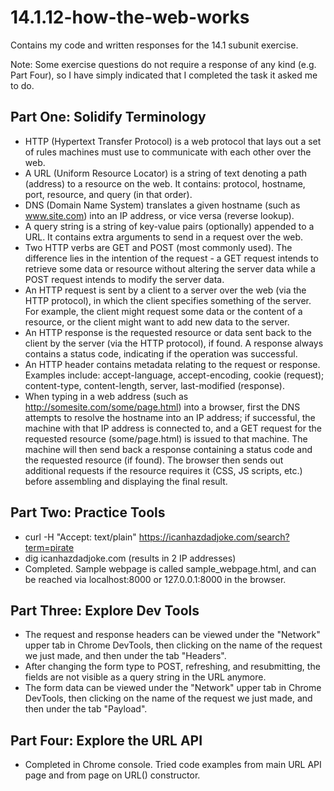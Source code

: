 
# 14.1.12-how-the-web-works

Contains my code and written responses for the 14.1 subunit exercise.

Note: Some exercise questions do not require a response of any kind (e.g. Part Four), so I have simply indicated that I completed the task it asked me to do.

## Part One: Solidify Terminology

- HTTP (Hypertext Transfer Protocol) is a web protocol that lays out a set of rules machines must use to communicate with each other over the web.
- A URL (Uniform Resource Locator) is a string of text denoting a path (address) to a resource on the web. It contains: protocol, hostname, port, resource, and query (in that order).
- DNS (Domain Name System) translates a given hostname (such as www.site.com) into an IP address, or vice versa (reverse lookup).
- A query string is a string of key-value pairs (optionally) appended to a URL. It contains extra arguments to send in a request over the web.
- Two HTTP verbs are GET and POST (most commonly used). The difference lies in the intention of the request - a GET request intends to retrieve some data or resource without altering the server data while a POST request intends to modify the server data.
- An HTTP request is sent by a client to a server over the web (via the HTTP protocol), in which the client specifies something of the server. For example, the client might request some data or the content of a resource, or the client might want to add new data to the server.
- An HTTP response is the requested resource or data sent back to the client by the server (via the HTTP protocol), if found. A response always contains a status code, indicating if the operation was successful.
- An HTTP header contains metadata relating to the request or response. Examples include: accept-language, accept-encoding, cookie (request); content-type, content-length, server, last-modified (response).
- When typing in a web address (such as http://somesite.com/some/page.html) into a browser, first the DNS attempts to resolve the hostname into an IP address; if successful, the machine with that IP address is connected to, and a GET request for the requested resource (some/page.html) is issued to that machine. The machine will then send back a response containing a status code and the requested resource (if found). The browser then sends out additional requests if the resource requires it (CSS, JS scripts, etc.) before assembling and displaying the final result.

## Part Two: Practice Tools

- curl -H "Accept: text/plain" https://icanhazdadjoke.com/search?term=pirate
- dig icanhazdadjoke.com (results in 2 IP addresses)
- Completed. Sample webpage is called sample_webpage.html, and can be reached via localhost:8000 or 127.0.0.1:8000 in the browser.

## Part Three: Explore Dev Tools

- The request and response headers can be viewed under the "Network" upper tab in Chrome DevTools, then clicking on the name of the request we just made, and then under the tab "Headers".
- After changing the form type to POST, refreshing, and resubmitting, the fields are not visible as a query string in the URL anymore.
- The form data can be viewed under the "Network" upper tab in Chrome DevTools, then clicking on the name of the request we just made, and then under the tab "Payload".

## Part Four: Explore the URL API

- Completed in Chrome console. Tried code examples from main URL API page and from page on URL() constructor.
